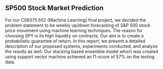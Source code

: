 ## SP500 Stock Market Prediction 

For our CS6375.502 (Machine Learning) final project, we decided the
problem statement to be weekly up/down forecasting of S&P 500
stock price movement using machine learning techniques. The
reason for choosing SPY is its high liquidity on contracts. Our aim is to create
a probabilistic guarantee of return. In this report, we present
a detailed description of our proposed systems, experiments
conducted, and analyze the results as well. Our stacking based
ensemble model which was created using support vector machine
achieved an f1-score of 57% on the testing data.
